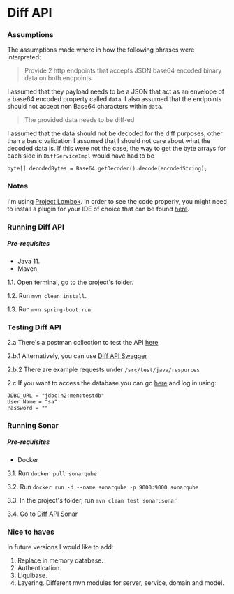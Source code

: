 # Diff API

### Assumptions

The assumptions made where in how the following phrases were interpreted:

> Provide 2 http endpoints that accepts JSON base64 encoded binary data on both endpoints

I assumed that they payload needs to be a JSON that act as an envelope of a base64 encoded property called `data`.
I also assumed that the endpoints should not accept non Base64 characters within `data`.

> The provided data needs to be diff-ed

I assumed that the data should not be decoded for the diff purposes, other than a basic validation I assumed that I should not care about what the decoded data is.
If this were not the case, the way to get the byte arrays for each side in `DiffServiceImpl` would have had to be

`byte[] decodedBytes = Base64.getDecoder().decode(encodedString);`

### Notes

I'm using [Project Lombok](https://projectlombok.org/). In order to see the code properly, you might need to install a plugin for your IDE of choice that can be found [here](https://projectlombok.org/setup/overview). 

 ### Running Diff API

##### Pre-requisites
* Java 11.
* Maven.

1.1. Open terminal, go to the project's folder.

1.2. Run `mvn clean install`.

1.3. Run `mvn spring-boot:run`.

### Testing Diff API

2.a There's a postman collection to test the API [here](https://www.getpostman.com/collections/cd8c0a450f1333c1fd6d)

2.b.1 Alternatively, you can use [Diff API Swagger](http://localhost:8080/swagger-ui.html)

2.b.2 There are example requests under `/src/test/java/respurces`

2.c If you want to access the database you can go [here](http://localhost:8080/h2-console/) and log in using:
    
    JDBC_URL = "jdbc:h2:mem:testdb"
    User Name = "sa"
    Password = ""

### Running Sonar

##### Pre-requisites
* Docker

3.1. Run `docker pull sonarqube`

3.2. Run `docker run -d --name sonarqube -p 9000:9000 sonarqube`

3.3. In the project's folder, run `mvn clean test sonar:sonar`

3.4. Go to [Diff API Sonar](http://localhost:9000/dashboard?id=com.palilu%3Adiff)

### Nice to haves

In future versions I would like to add:

1. Replace in memory database.
2. Authentication.
3. Liquibase.
4. Layering. Different mvn modules for server, service, domain and model. 

